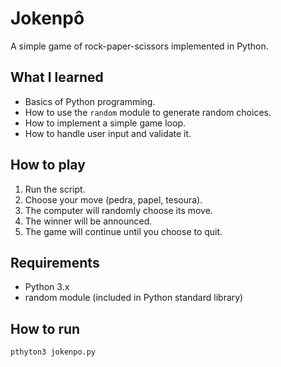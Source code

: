 # Jokenpô

A simple game of rock-paper-scissors implemented in Python.


## What I learned
- Basics of Python programming.
- How to use the `random` module to generate random choices.
- How to implement a simple game loop.
- How to handle user input and validate it.

## How to play
1. Run the script.
2. Choose your move (pedra, papel, tesoura).
3. The computer will randomly choose its move.
4. The winner will be announced.
5. The game will continue until you choose to quit.


## Requirements
- Python 3.x
- random module (included in Python standard library)

## How to run

``pthyton3 jokenpo.py``

